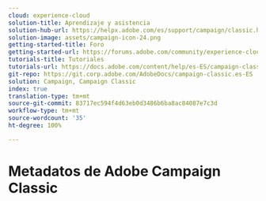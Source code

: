 ```yaml
---
cloud: experience-cloud
solution-title: Aprendizaje y asistencia
solution-hub-url: https://helpx.adobe.com/es/support/campaign/classic.html
solution-image: assets/campaign-icon-24.png
getting-started-title: Foro
getting-started-url: https://forums.adobe.com/community/experience-cloud/marketing-cloud/campaign/classic
tutorials-title: Tutoriales
tutorials-url: https://docs.adobe.com/content/help/es-ES/campaign-classic-learn/tutorials/overview.html
git-repo: https://git.corp.adobe.com/AdobeDocs/campaign-classic.es-ES
solution: Campaign, Campaign Classic
index: true
translation-type: tm+mt
source-git-commit: 83717ec594f4d63eb0d3486b6ba8ac84087e7c3d
workflow-type: tm+mt
source-wordcount: '35'
ht-degree: 100%

---
```



# Metadatos de Adobe Campaign Classic
